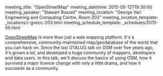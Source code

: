 meeting_title: "OpenStreetMap"
meeting_datetime: 2015-05-12T19:30:00
meeting_speaker: "Stewart Russell"
meeting_location: "George Vari Engineering and Computing Centre, Room 203"
meeting_location_template: _locations/r-gvecc-203.html
meeting_schedule_template: _schedules/2015-05.html

[OpenStreetMap](http://www.openstreetmap.org/) is more than just a web mapping platform. It's a comprehensive, community-maintained map/geodatabase of the world that you can hack on. Since the last GTALUG talk on OSM over five years ago, it's grown a lot, and developed a huge community of mappers, developers and data users. In this talk, we'll discuss the basics of using OSM, how it survived a major licence change with only a little drama, and how it succeeds as a community.